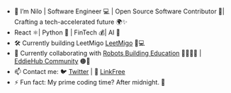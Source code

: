 - 👋 I’m Nilo | Software Engineer 💻 | Open Source Software Contributor 🐙| Crafting a tech-accelerated future 🌍✨
- React ⚛️| Python 🐍 | FinTech 💰| AI 🤖
- 🛠️ Currently building LeetMigo [LeetMigo](https://leetmigo.com/) 👾💻
- 💞️ Currently collaborating with [Robots Building Education](https://robotsbuildingeducation.com/) 🤖👩🏽‍🏫 | [EddieHub Community](https://github.com/EddieHubCommunity) 🟠🐰 
- 📫 Contact me: 🐦 [Twitter](https://twitter.com/nilofalvarado) | 🔗 [LinkFree](https://linkfree.io/nfa1)
- ⚡ Fun fact: My prime coding time? After midnight. 🦉

<!---
nfa1/nfa1 is a ✨ special ✨ repository because its `README.md` (this file) appears on your GitHub profile.
You can click the Preview link to take a look at your changes.
--->
